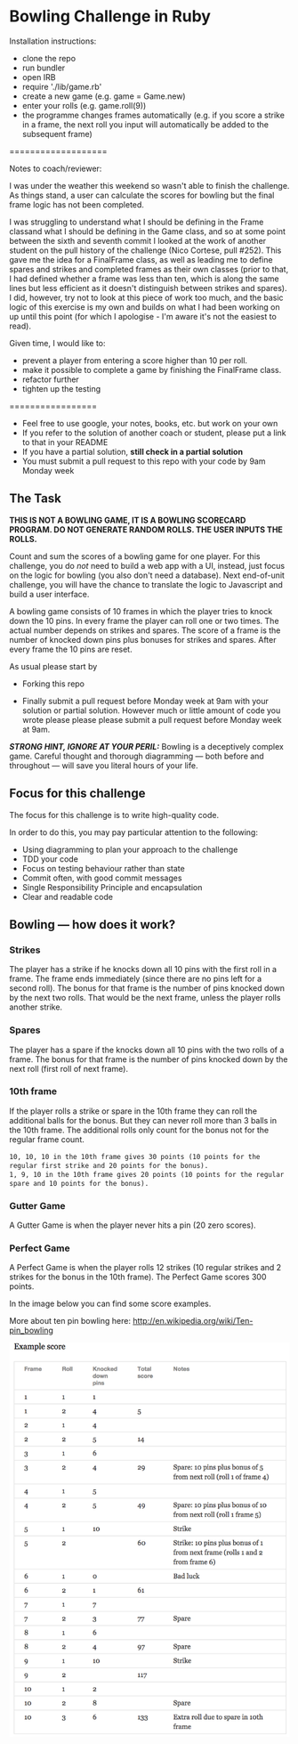 # Bowling Challenge in Ruby

Installation instructions:

- clone the repo
- run bundler
- open IRB
- require './lib/game.rb'
- create a new game (e.g. game = Game.new)
- enter your rolls (e.g. game.roll(9))
- the programme changes frames automatically (e.g. if you score a strike in a frame, the next roll you input will automatically be added to the subsequent frame)

===================

Notes to coach/reviewer:

I was under the weather this weekend so wasn't able to finish the challenge. As things stand, a user can calculate the scores for bowling but the final frame logic has not been completed.

I was struggling to understand what I should be defining in the Frame classand what I should be defining in the Game class, and so at some point between the sixth and seventh commit I looked at the work of another student on the pull history of the challenge (Nico Cortese, pull #252). This gave me the idea for a FinalFrame class, as well as leading me to define spares and strikes and completed frames as their own classes (prior to that, I had defined whether a frame was less than ten, which is along the same lines but less efficient as it doesn't distinguish between strikes and spares). I did, however, try not to look at this piece of work too much, and the basic logic of this exercise is my own and builds on what I had been working on up until this point (for which I apologise - I'm aware it's not the easiest to read).

Given time, I would like to:

- prevent a player from entering a score higher than 10 per roll.
- make it possible to complete a game by finishing the FinalFrame class.
- refactor further
- tighten up the testing

=================

- Feel free to use google, your notes, books, etc. but work on your own
- If you refer to the solution of another coach or student, please put a link to that in your README
- If you have a partial solution, **still check in a partial solution**
- You must submit a pull request to this repo with your code by 9am Monday week

## The Task

**THIS IS NOT A BOWLING GAME, IT IS A BOWLING SCORECARD PROGRAM. DO NOT GENERATE RANDOM ROLLS. THE USER INPUTS THE ROLLS.**

Count and sum the scores of a bowling game for one player. For this challenge, you do _not_ need to build a web app with a UI, instead, just focus on the logic for bowling (you also don't need a database). Next end-of-unit challenge, you will have the chance to translate the logic to Javascript and build a user interface.

A bowling game consists of 10 frames in which the player tries to knock down the 10 pins. In every frame the player can roll one or two times. The actual number depends on strikes and spares. The score of a frame is the number of knocked down pins plus bonuses for strikes and spares. After every frame the 10 pins are reset.

As usual please start by

- Forking this repo

- Finally submit a pull request before Monday week at 9am with your solution or partial solution. However much or little amount of code you wrote please please please submit a pull request before Monday week at 9am.

**_STRONG HINT, IGNORE AT YOUR PERIL:_** Bowling is a deceptively complex game. Careful thought and thorough diagramming — both before and throughout — will save you literal hours of your life.

## Focus for this challenge

The focus for this challenge is to write high-quality code.

In order to do this, you may pay particular attention to the following:

- Using diagramming to plan your approach to the challenge
- TDD your code
- Focus on testing behaviour rather than state
- Commit often, with good commit messages
- Single Responsibility Principle and encapsulation
- Clear and readable code

## Bowling — how does it work?

### Strikes

The player has a strike if he knocks down all 10 pins with the first roll in a frame. The frame ends immediately (since there are no pins left for a second roll). The bonus for that frame is the number of pins knocked down by the next two rolls. That would be the next frame, unless the player rolls another strike.

### Spares

The player has a spare if the knocks down all 10 pins with the two rolls of a frame. The bonus for that frame is the number of pins knocked down by the next roll (first roll of next frame).

### 10th frame

If the player rolls a strike or spare in the 10th frame they can roll the additional balls for the bonus. But they can never roll more than 3 balls in the 10th frame. The additional rolls only count for the bonus not for the regular frame count.

    10, 10, 10 in the 10th frame gives 30 points (10 points for the regular first strike and 20 points for the bonus).
    1, 9, 10 in the 10th frame gives 20 points (10 points for the regular spare and 10 points for the bonus).

### Gutter Game

A Gutter Game is when the player never hits a pin (20 zero scores).

### Perfect Game

A Perfect Game is when the player rolls 12 strikes (10 regular strikes and 2 strikes for the bonus in the 10th frame). The Perfect Game scores 300 points.

In the image below you can find some score examples.

More about ten pin bowling here: http://en.wikipedia.org/wiki/Ten-pin_bowling

![Ten Pin Score Example](images/example_ten_pin_scoring.png)
